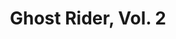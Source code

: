 ---
title: "Ghost Rider, Vol. 2"
issue: 27A
issue_nr: 27
full_title: "Part 4: Vengeance. Pure and Simple."
subtitle: ""
story_arc: ""
crossover: ""
variant: ""
publisher: Marvel Comics
creators: 
  - Howard Mackie
  - Ron Wagner
  - Mike Witherby
release_date: "May 12, 1992"
release_year: 1992
genre:
  - Action
  - Adventure
  - Super-Heroes
format: Comic
pages: 32
signed_by: ""
price: 1.75
---